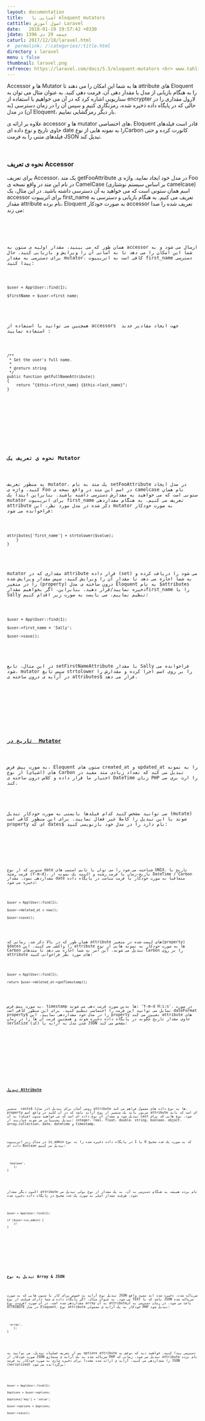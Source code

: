 ```yaml
---
layout: documentation
title:   آشنایی با eloquent mutators
cattitle: اصول آموزش Laravel
date:   2018-01-19 19:57:42 +0330
jdate: جمعه 29 دی 1396
caturl: 2017/12/18/laravel.html
#  permalink: /:categories/:title.html
directory : laravel
menu : false
thumbnail: laravel.png
refrence: https://laravel.com/docs/5.5/eloquent-mutators <br> www.tahlildadeh.com/ArticleDetails/آموزش-Mutator-ها-و-Accessor-ها-در-Eloquent
---
```

<p>
Accessor ها و Mutator ها به شما این امکان را می دهند تا attribute های Eloquent را به هنگام بازیابی از مدل یا مقدار دهی آن، فرمت دهی کنید. به عنوان مثال می توان به سناریویی اشاره کرد که در آن می خواهیم با استفاده از encrypter لارول مقداری را در حالی که در پایگاه داده ذخیره شده، رمزنگاری کنیم و سپس آن را در زمان دسترسی (به آن) در مدل Eloquent، بار دیگر رمزگشایی نماییم.
</p>

<p>
علاوه بر ارائه ی accessor ها و mutator های اختصاصی، Eloquent قادر است فیلدهای حاوی تاریخ و نوع داده ای date را به نمونه هایی از نوعCarbon کانورت کرده و حتی فیلدهای متنی را به فرمت JSON تبدیل کند.
</p>

<p>
<a name="defining-an-accessor"></a>
</p>

<br>
<h3>نحوه ی تعریف Accessor</h3>
<p>
برای تعریف Accessor، یک متد getFooAttribute در مدل خود ایجاد نمایید. واژه ی Foo در نام این متد در واقع نسخه ی CamelCase (بر اساس سیستم نوشتاری camelcase) اسم همان ستونی است که می خواهید به آن دسترسی داشته باشید. در این مثال، یک accessor برای اتریبیوت first_name تعریف می کنیم. به هنگام بازیابی و دسترسی به مقدار attribute نام برده، Eloquent به صورت خودکار accessor تعریف شده را صدا می زند:
</p>

<pre><code class="language-php  line-numbers"><?php

namespace App;

use Illuminate\Database\Eloquent\Model;

class User extends Model
{
    /**
     * Get the user's first name.
     *
     * @param  string  $value
     * @return string
     */
    public function getFirstNameAttribute($value)
    {
        return ucfirst($value);
    }
}
</code></pre>

<p>
همان طور که می بینید، مقدار اولیه ی ستون به accessor ارسال می شود و به شما این امکان را می دهد تا به آسانی آن را ویرایش و بازیابی کنید. حال برای دسترسی به مقدار mutator، کافی است به اتریبیوت first_name دسترسی پیدا کنید:
</p>

<pre><code class="language-php  line-numbers">$user = App\User::find(1);

$firstName = $user->first_name;
</code></pre>

<p>
همچنین می توانید با استفاده از accessors  جهت ایجاد مقادیر جدید استفاده نمایید :
</p>

<pre><code class="language-php  line-numbers">/**
 * Get the user's full name.
 *
 * @return string
 */
public function getFullNameAttribute()
{
    return "{$this->first_name} {$this->last_name}";
}
</code></pre>

<p>
<a name="defining-a-mutator"></a>
</p>

<br>
<h3>نحوه ی تعریف یک Mutator</h3>
<p>
به منظور تعریف mutator، یک متد به نام setFooAttribute در مدل ایجاد کنید. واژه ی Foo در اسم این متد در واقع نسخه ی camelcase نام همان ستونی است که می خواهید به مقدارش دسترسی داشته باشید. بنابراین ابتدا یک mutator برای اتریبیوت first_name تعریف می کنیم. به هنگام مقداردهی attribute ذکر شده در مدل مورد نظر، این mutator به صورت خودکار فراخوانده می شود:
</p>

<pre><code class="language-php  line-numbers"><?php

namespace App;

use Illuminate\Database\Eloquent\Model;

class User extends Model
{
    /**
     * Set the user's first name.
     *
     * @param  string  $value
     * @return void
     */
    public function setFirstNameAttribute($value)
    {
        $this->attributes['first_name'] = strtolower($value);
    }
}
</code></pre>

<p>
mutator مقداری که در attribute قرار داده (set) می شود را دریافت کرده و به شما اجازه می دهد تا مقدار آن را ویرایش کنید، سپس مقدار ویرایش شده را در متغیر (property) درون ساخته ی مدل Eloquent به نام $attributes ذخیره نمایید/قرار دهید. بنابراین، اگر بخواهیم مقدارfirst_name را با Sally تنظیم نماییم، می بایست به صورت زیر اقدام کنیم:
</p>

<pre><code class="language-php  line-numbers">$user = App\User::find(1);

$user->first_name = 'Sally';

$user->save();
</code></pre>

<p>
در این مثال، تابع setFirstNameAttribute با مقدار Sally فراخوانده می شود. mutator سپس تابع strtolower را بر روی اسم اجرا کرده و مقدارش را در آرایه ی درون ساخته ی attributes$ قرار می دهد.
</p>
<p>
<a name="date-mutators"></a>
</p>

<br>
<h3><a href="#date-mutators">تاریخ در  Mutator</a></h3>
<p>
به صورت پیش فرض، Eloquent ستون های created_at و updated_at را به نمونه های (اشیای) از نوع Carbon تبدیل می کند که تعداد زیادی متد مفید در اختیار ما قرار داده و کلاس درون ساخته ی DateTime زبان PHP را ارث بری می کند.
</p>

<p>
می توانید مشخص کنید کدام فیلدها بایستی به صورت خودکار تبدیل (mutate) شوند یا این تبدیل را کاملا غیر فعال نمایید. برای این منظور کافی است property ای که dates$ نام دارد را در مدل خود بازنویسی کنید:
</p>

<pre><code class="language-php  line-numbers"><?php

namespace App;

use Illuminate\Database\Eloquent\Model;

class User extends Model
{
    /**
     * The attributes that should be mutated to dates.
     *
     * @var array
     */
    protected $dates = [
        'created_at',
        'updated_at',
        'deleted_at'
    ];
}
</code></pre>

<p>
ستونی که از نوع date شناخته می شود را می توان با تایم استمپ های UNIX، تاریخ با فرمت رشته (Y-m-d)، تاریخ-زمان با فرمت رشته و البته یک نمونه از DateTime / Carbon مقداردهی نمود. مقدار date متعاقبا به صورت خودکار با فرمت مناسب در پایگاه داده ذخیره می شود:
</p>

<pre><code class="language-php  line-numbers">$user = App\User::find(1);

$user->deleted_at = now();

$user->save();
</code></pre>

<p>
همان طور که در بالا ذکر شد، زمانی که attribute های لیست شده در متغیر(property) $dates را واکشی می کنید، این attribute ها به صورت خودکار به نمونه هایی از نوع Carbon تبدیل می شوند. این امر به شما اجازه می دهد تا متدهای Carbon را بر روی attribute های مورد نظر فراخوانی کنید:
</p>

<pre><code class="language-php  line-numbers">$user = App\User::find(1);

return $user->deleted_at->getTimestamp();
</code></pre>


<p>
به صورت پیش فرض، timestamp ها بدین صورت فرمت دهی می شوند: 'Y-m-d H:i:s'. در صورت تمایل می توانید این فرمت را اختصاصی تنظیم کنید. برای این منظور کافی است dateFormat property$ را در مدل خود مقداردهی نمایید. این property تعیین می کند attribute های حاوی مقدار تاریخ چگونه در پایگاه داده ذخیره شوند و همچنین فرمت آن ها را در زمان serialize (کد) شدن مدل به آرایه یا JSON مشخص می کند:
</p>

<pre><code class="language-php  line-numbers"><?php

namespace App;

use Illuminate\Database\Eloquent\Model;

class Flight extends Model
{
    /**
     * The storage format of the model's date columns.
     *
     * @var string
     */
    protected $dateFormat = 'U';
}
</code></pre>

<p>
<a name="attribute-casting"></a>
</p>

<br>
<h3><a href="#attribute-casting">تبدیل Attribute</a></h3>
<p>
متغیر  casts$ (در مدل) روشی آسان برای تبدیل attribute ها به نوع داده های معمول فراهم می کند. property مزبور باید یک متغیر از نوع آرایه باشد که در آن کلید در واقع اسم attribute ای است که باید تبدیل شود و مقدار آن نوع داده ای است که می خواهید ستون (فیلد) به آن cast شود. نوع هایی که برای تبدیل پشتیبانی می شوند عبارتند از: integer، real، float، double، string، boolean، object، array،collection، date، datetime و timestamp.
</p>
<p>
در مثال زیر اتریبیوت is_admin که به صورت یک عدد صحیح 0 یا 1 در پایگاه داده ذخیره شده را به نوع داده ای Boolean تبدیل می کنیم:
</p>

<pre><code class="language-php  line-numbers"><?php

namespace App;

use Illuminate\Database\Eloquent\Model;

class User extends Model
{
    /**
     * The attributes that should be cast to native types.
     *
     * @var array
     */
    protected $casts = [
        'is_admin' => 'boolean',
    ];
}
</code></pre>

<p>
اکنون دیگر مقدار attribute نام برده همیشه به هنگام دسترسی به آن، به یک مقدار از نوع بولی تبدیل می شود، هرچند مقدار اصلی به صورت یک عدد صحیح در پایگاه داده ذخیره شده:
</p>

<pre><code class="language-php  line-numbers">$user = App\User::find(1);

if ($user->is_admin) {
    //
}
</code></pre>

<p>
<a name="array-and-json-casting"></a>
</p>

<br>
<h3>تبدیل به نوع Array &amp; JSON </h3>
<p>
تبدیل نوع آرایه به خصوص برای کار با ستون هایی که به صورت JSON سریاله شده، ذخیره شده اند مفید واقع می شود. به عنوان مثال، اگر پایگاه داده ی شما دارای فیلدی از نوع TEXT باشد که با JSON سریاله شده مقداردهی شده است، در آن صورت افزودن نوع array به آن attributeباعث می شود، در زمان دسترسی به آن ATTRIBUTE در مدل Eloquent، نوع attribute خودکار به یک آرایه ی معمولی PHP تبدیل شود:
</p>

<pre><code class="language-php  line-numbers"><?php

namespace App;

use Illuminate\Database\Eloquent\Model;

class User extends Model
{
    /**
     * The attributes that should be cast to native types.
     *
     * @var array
     */
    protected $casts = [
        'options' => 'array',
    ];
}
</code></pre>

<p>
پس از تعریف عملیات تبدیل، می توانید به options attribute دسترسی پیدا کنید. خواهید دید که نوعش به صورت خودکار از JSON سریاله شده به یک آرایه ی متعارف PHP تبدیل می شود. زمانی که attribute نام برده را مقداردهی می کنید، آرایه ی ارائه شده مجددا برای ذخیره سازی به صورت خودکار به فرمت JSON (serialized) برگردانده می شود:
</p>

<pre><code class="language-php  line-numbers">
$user = App\User::find(1);

$options = $user->options;

$options['key'] = 'value';

$user->options = $options;

$user->save();
</code></pre>